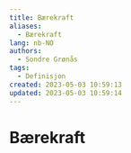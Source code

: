 ```yaml
---
title: Bærekraft
aliases: 
  - Bærekraft
lang: nb-NO
authors:
  - Sondre Grønås
tags:
  - Definisjon
created: 2023-05-03 10:59:13
updated: 2023-05-03 10:59:14
---
```

# Bærekraft

